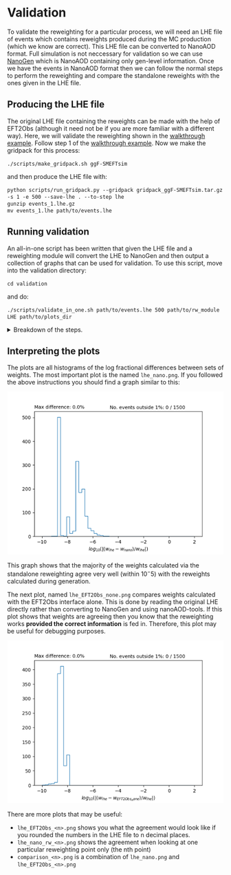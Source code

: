 # Validation

To validate the reweighting for a particular process, we will need an LHE file of events which contains reweights produced during the MC production (which we know are correct). This LHE file can be converted to NanoAOD format. Full simulation is not neccessary for validation so we can use [NanoGen](https://twiki.cern.ch/twiki/bin/viewauth/CMS/NanoGen) which is NanoAOD containing only gen-level information. Once we have the events in NanoAOD format then we can follow the normal steps to perform the reweighting and compare the standalone reweights with the ones given in the LHE file. 

## Producing the LHE file

The original LHE file containing the reweights can be made with the help of EFT2Obs (although it need not be if you are more familiar with a different way). Here, we will validate the reweighting shown in the [walkthrough example](walkthrough.md). Follow step 1 of the [walkthrough example](walkthrough.md). Now we make the gridpack for this process:

```
./scripts/make_gridpack.sh ggF-SMEFTsim
```
and then produce the LHE file with:
```
python scripts/run_gridpack.py --gridpack gridpack_ggF-SMEFTsim.tar.gz -s 1 -e 500 --save-lhe . --to-step lhe
gunzip events_1.lhe.gz
mv events_1.lhe path/to/events.lhe
```

## Running validation

An all-in-one script has been written that given the LHE file and a reweighting module will convert the LHE to NanoGen and then output a collection of graphs that can be used for validation. To use this script, move into the validation directory:
```
cd validation
```
and do:
```
./scripts/validate_in_one.sh path/to/events.lhe 500 path/to/rw_module LHE path/to/plots_dir
```

<details>
<summary>Breakdown of the steps.</summary>
<p>

Set variables for LHE->NanoGen
```sh
LHE_PATH=path/to/input.lhe
NEVENTS=10
EDM_PATH=edm.root
NANOGEN_PATH=nanogen.root
```

LHE -> EDM
```sh
cmsDriver.py --python_filename lhe_edm.py --eventcontent LHE --datatier LHE \
    --fileout file:$EDM_PATH --conditions auto:mc --step NONE --filein file:$LHE_PATH \
    --no_exec --mc -n $NEVENTS
cmsRun lhe_edm.py
```

EDM -> NanoGen
```sh
cmsDriver.py PhysicsTools/NanoAODTools/python/postprocessing/modules/reweighting/hadronizer.py \
    --filein file:$EDM_PATH --fileout $NANOGEN_PATH --mc --eventcontent NANOAODGEN \
    --datatier NANOAODSIM --conditions auto:mc --step GEN,NANOGEN --nThreads 1 \
    --python_filename edm_nano.py --no_exec -n $NEVENTS \
    --customise PhysicsTools/NanoAOD/nanogen_cff.pruneGenParticlesNano
cmsRun edm_nano.py
```

Set
```sh
RW_PATH=path/to/rw_module
PLOTS_DIR=plots
EFT2OBS_PKL_PATH=eft2obs.pkl
```

Apply reweighting
```sh
python ../scripts/run_reweighting.py . $NANOGEN_PATH $RW_PATH
```

Run EFT2Obs Check
```sh
python scripts/eft2obs_only_test.py $LHE_PATH $RW_PATH $EFT2OBS_PKL_PATH
```
Run NanoAOD check and produce plots
```sh
python scripts/validate_nano.py $EFT2OBS_PKL_PATH ${NANOGEN_PATH}_Skim $PLOTS_DIR
``` 

</p>
</details>

## Interpreting the plots

The plots are all histograms of the log fractional differences between sets of weights. The most important plot is the named `lhe_nano.png`. If you followed the above instructions you should find a graph similar to this:

![](validation_plots/lhe_nano.png)

This graph shows that the majority of the weights calculated via the standalone reweighting agree very well (within $10^-5$) with the reweights calculated during generation. 

The next plot, named `lhe_EFT2Obs_none.png` compares weights calculated with the EFT2Obs interface alone. This is done by reading the original LHE directly rather than converting to NanoGen and using nanoAOD-tools. If this plot shows that weights are agreeing then you know that the reweighting works **provided the correct information** is fed in. Therefore, this plot may be useful for debugging purposes.

![](validation_plots/lhe_EFT2Obs_None.png)

There are more plots that may be useful:
- `lhe_EFT2Obs_<n>.png` shows you what the agreement would look like if you rounded the numbers in the LHE file to n decimal places.
- `lhe_nano_rw_<n>.png` shows the agreement when looking at one particular reweighting point only (the nth point)
- `comparison_<n>.png` is a combination of `lhe_nano.png` and `lhe_EFT2Obs_<n>.png`
